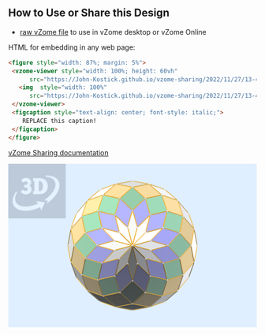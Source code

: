 
## How to Use or Share this Design

 - [raw vZome file](<https://raw.githubusercontent.com/John-Kostick/vzome-sharing/main/2022/11/27/13-40-10-12-gonZonohedron-Normal/12-gonZonohedron-Normal.vZome>) to use in vZome desktop or vZome Online
 
 HTML for embedding in any web page:
 ```html
<figure style="width: 87%; margin: 5%">
  <vzome-viewer style="width: 100%; height: 60vh"
       src="https://John-Kostick.github.io/vzome-sharing/2022/11/27/13-40-10-12-gonZonohedron-Normal/12-gonZonohedron-Normal.vZome" >
    <img  style="width: 100%"
       src="https://John-Kostick.github.io/vzome-sharing/2022/11/27/13-40-10-12-gonZonohedron-Normal/12-gonZonohedron-Normal.png" >
  </vzome-viewer>
  <figcaption style="text-align: center; font-style: italic;">
     REPLACE this caption!
  </figcaption>
</figure>
 ```

[vZome Sharing documentation](https://vzome.github.io/vzome/sharing.html#how-it-works)

![Image](<12-gonZonohedron-Normal.png>)

